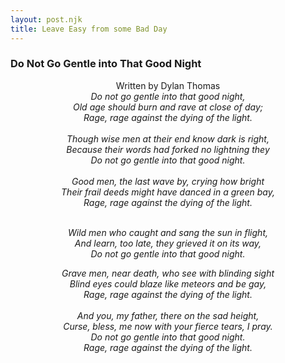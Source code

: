 ```yaml
---
layout: post.njk
title: Leave Easy from some Bad Day
---
```



### Do Not Go Gentle into That Good Night
<center>Written by Dylan Thomas</center>

<center>

<i>
Do not go gentle into that good night,<br>
Old age should burn and rave at close of day;<br>
Rage, rage against the dying of the light.</i><br><br>

<i>
Though wise men at their end know dark is right,<br>
Because their words had forked no lightning they<br>
Do not go gentle into that good night.<br><br>
</i>
<i>
Good men, the last wave by, crying how bright<br>
Their frail deeds might have danced in a green bay,<br>
Rage, rage against the dying of the light.</i><br><br>

<i>

Wild men who caught and sang the sun in flight,<br>
And learn, too late, they grieved it on its way,<br>
Do not go gentle into that good night.
</i>

<i>
Grave men, near death, who see with blinding sight<br>
Blind eyes could blaze like meteors and be gay,<br>
Rage, rage against the dying of the light.<br><br>
</i>

<i>
And you, my father, there on the sad height,<br>
Curse, bless, me now with your fierce tears, I pray.<br>
Do not go gentle into that good night.<br>
Rage, rage against the dying of the light.
</i>

</center>
<br>